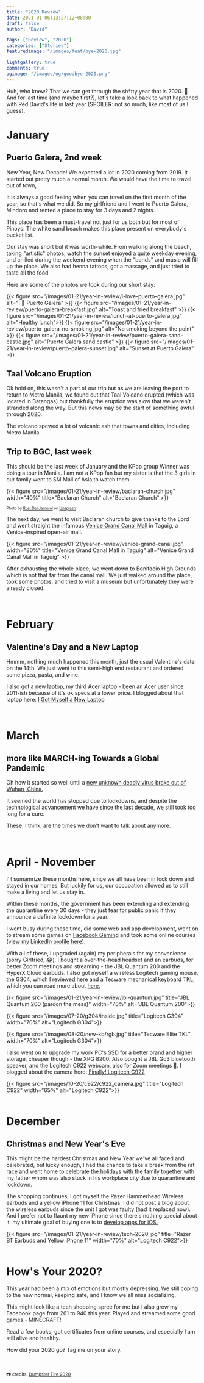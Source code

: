 ```yaml
---
title: "2020 Review"
date: 2021-01-06T13:27:12+08:00
draft: false
author: "David"

tags: ["Review", "2020"]
categories: ["Stories"]
featuredimage: "/images/feat/bye-2020.jpg"

lightgallery: true
comments: true
ogimage: "/images/og/goodbye-2020.png"
---
```


Huh, who knew? That we can get through the sh\*tty year that is 2020. 🤔 And for last time (and maybe first?), let's take a look back to what happened with Red David's life in last year (SPOILER: not so much, like most of us I guess).

# January

## Puerto Galera, 2nd week

New Year, New Decade! We expected a lot in 2020 coming from 2019. It started out pretty much a normal month. We would have the time to travel out of town,

It is always a good feeling when you can travel on the first month of the year, so that's what we did. So my girlfriend and I went to Puerto Galera, Mindoro and rented a place to stay for 3 days and 2 nights.

This place has been a must-travel not just for us both but for most of Pinoys. The white sand beach makes this place present on everybody's bucket list.

Our stay was short but it was worth-while. From walking along the beach, taking "artistic" photos, watch the sunset enjoyed a quite weekday evening, and chilled during the weekend evening when the "bands" and music will fill up the place. We also had henna tattoos, got a massage, and just tried to taste all the food.

Here are some of the photos we took during our short stay:

<style>

div#gallery-2021 {
   display: flex;
    flex-wrap: wrap;
    justify-content: center;
}

div#gallery-2021 a {
  width: 30%;
  margin: 2px;
}

</style>

<div id="gallery-2021">
{{< figure src="/images/01-21/year-in-review/i-love-puerto-galera.jpg" alt="I 🤍 Puerto Galera" >}}
{{< figure src="/images/01-21/year-in-review/puerto-galera-breakfast.jpg" alt="Toast and fried breakfast" >}}
{{< figure src="/images/01-21/year-in-review/lunch-at-puerto-galera.jpg" alt="Healthy lunch">}}
{{< figure src="/images/01-21/year-in-review/puerto-galera-no-smoking.jpg" alt="No smoking beyond the point" >}}
{{< figure src="/images/01-21/year-in-review/puerto-galera-sand-castle.jpg" alt="Puerto Galera sand castle" >}}
{{< figure src="/images/01-21/year-in-review/puerto-galera-sunset.jpg" alt="Sunset at Puerto Galera" >}}
</div>

## Taal Volcano Eruption

Ok hold on, this wasn't a part of our trip but as we are leaving the port to return to Metro Manila, we found out that Taal Volcano erupted (which was located in Batangas) but thankfully the eruption was slow that we weren't stranded along the way. But this news may be the start of something awful through 2020.

The volcano spewed a lot of volcanic ash that towns and cities, including Metro Manila.

## Trip to BGC, last week

This should be the last week of January and the KPop group Winner was doing a tour in Manila. I am not a KPop fan but my sister is that the 3 girls in our family went to SM Mall of Asia to watch them.

{{< figure src="/images/01-21/year-in-review/baclaran-church.jpg" width="40%" title="Baclaran Church" alt="Baclaran Church" >}}

<p style="font-size:0.7em;">Photo by <a class="link" href="https://unsplash.com/@ruelonguitars?utm_source=unsplash&amp;utm_medium=referral&amp;utm_content=creditCopyText">Ruel Del Jamorol</a> on <a class="link" href="https://unsplash.com/s/photos/baclaran?utm_source=unsplash&amp;utm_medium=referral&amp;utm_content=creditCopyText">Unsplash</a></p>

The next day, we went to visit Baclaran church to give thanks to the Lord and went straight the infamous <a class="link" href="https://megaworld-lifestylemalls.com/mall/mckinley-hill/">Venice Grand Canal Mall</a> in Taguig, a Venice-inspired open-air mall.

{{< figure src="/images/01-21/year-in-review/venice-grand-canal.jpg" width="80%" title="Venice Grand Canal Mall in Taguig" alt="Venice Grand Canal Mall in Taguig" >}}

After exhausting the whole place, we went down to Bonifacio High Grounds which is not that far from the canal mall. We just walked around the place, took some photos, and tried to visit a museum but unfortunately they were already closed.

<br/>

# February

## Valentine's Day and a New Laptop

Hmmm, nothing much happened this month, just the usual Valentine's date on the 14th. We just went to this semi-high end restaurant and ordered some pizza, pasta, and wine.

I also got a new laptop, my third Acer laptop - been an Acer user since 2011-ish because of it's ok specs at a lower price. I blogged about that laptop here: <a class="link" href="/new-laptop/">I Got Myself a New Laptop</a>

<br/>

# March

## more like MARCH-ing Towards a Global Pandemic

Oh how it started so well until a <a class="link" href="https://www.who.int/emergencies/diseases/novel-coronavirus-2019">new unknown deadly virus broke out of Wuhan, China.</a>

It seemed the world has stopped due to lockdowns, and despite the technological advancement we have since the last decade, we still took too long for a cure.

These, I think, are the times we don't want to talk about anymore.

<br/>

# April - November

I'll sumamrize these months here, since we all have been in lock down and stayed in our homes. But luckily for us, our occupation allowed us to still make a living and let us stay in.

Within these months, the government has been extending and extending the quarantine every 30 days - they just fear for public panic if they announce a definite lockdown for a year.

I went busy during these time, did some web and app development, went on to stream some games on <a class="link" href="https://facebook.gg/RedDavidGG" target="_blank">Facebook Gaming</a> and took some online courses <a class="link" href="https://linkedin.com/in/reddvid/" target="_blank">(view my LinkedIn profile here).</a>

With all of these, I upgraded (again) my peripherals for my convenience (sorry Girlfried, 😂). I bought a over-the-head headset and an earbuds, for better Zoom meetings and streaming - the JBL Quantum 200 and the HyperX Cloud earbuds. I also got myself a wireless Logitech gaming mouse, the G304, which I reviewed <a class="link" href="/g304-review/">here</a> and a Tecware mechanical keyboard TKL, which you can read more about <a class="link" href="/new-keeb/">here.</a>

{{< figure src="/images/01-21/year-in-review/jbl-quantum.jpg" title="JBL Quantum 200 (pardon the mess)" width="70%" alt="JBL Quantum 200">}}

{{< figure src="/images/07-20/g304/inside.jpg" title="Logitech G304" width="70%" alt="Logitech G304">}}

{{< figure src="/images/08-20/new-kb/rgb.jpg" title="Tecware Elite TKL" width="70%" alt="Logitech G304">}}

I also went on to upgrade my work PC's SSD for a better brand and higher storage, cheaper though - the XPG 8200. Also bought a JBL Go3 bluetooth speaker, and the Logitech C922 webcam, also for Zoom meetings 🤣. I blogged about the camera here: <a class="link" href="/the-logitech-c922/">Finally! Logitech C922</a>

{{< figure src="/images/10-20/c922/c922_camera.jpg" title="Logitech C922" width="65%" alt="Logitech C922">}}
<br/>
<br/>

# December

## Christmas and New Year's Eve

This might be the hardest Christmas and New Year we've all faced and celebrated, but lucky enough, I had the chance to take a break from the rat race and went home to celebrate the holidays with the family together with my father whom was also stuck in his workplace city due to quarantine and lockdown.

The shopping continues, I got myself the Razer Hammerhead Wireless earbuds and a yellow iPhone 11 for Christmas. I did not post a blog about the wireless earbuds since the unit I got was faulty (had it replaced now). And I prefer not to flaunt my new iPhone since there's nothing special about it, my ultimate goal of buying one is to <a class="link" href="/developing-for-apple-soon/">develop apps for iOS.</a>

{{< figure src="/images/01-21/year-in-review/tech-2020.jpg" title="Razer BT Earbuds and Yellow iPhone 11" width="70%" alt="Logitech C922">}}
<br/>
<br/>

# How's Your 2020?

This year had been a mix of emotions but mostly depressing. We still coping to the new normal, keeping safe, and I know we all miss socializing.

This might look like a tech shopping spree for me but I also grew my Facebook page from 261 to 940 this year. Played and streamed some good games - MINECRAFT!

Read a few books, got certificates from online courses, and especially I am still alive and healthy.

How did your 2020 go? Tag me on your story.
<br/>
<br/>
<br/>

<small>📷 credits: <a class="link" href="https://wsiltv.com/2021/01/01/town-says-goodbye-to-2020-with-dumpster-fire/">Dumpster Fire 2020 </a></small>
